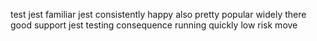 test jest familiar jest consistently happy also pretty popular widely there good support jest testing consequence running quickly low risk move
